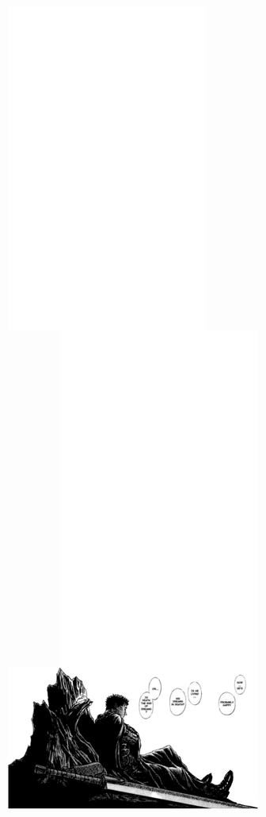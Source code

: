 
<img align="left" width="400" src="metrics.svg">
<a href="https://anilist.co/user/Nick666/" target="_blank"> <img align="right" width="400" src="metrics.personal.anilist.svg" alt="cplusplus" /> </a>
<a><img align="center" width="1000" src="./photos/gatsu.png"></a>



